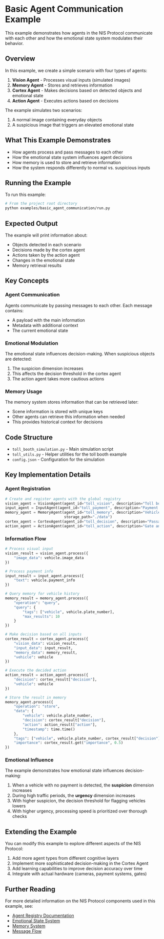 # Basic Agent Communication Example

This example demonstrates how agents in the NIS Protocol communicate with each other and how the emotional state system modulates their behavior.

## Overview

In this example, we create a simple scenario with four types of agents:

1. **Vision Agent** - Processes visual inputs (simulated images)
2. **Memory Agent** - Stores and retrieves information
3. **Cortex Agent** - Makes decisions based on detected objects and emotional state
4. **Action Agent** - Executes actions based on decisions

The example simulates two scenarios:

1. A normal image containing everyday objects
2. A suspicious image that triggers an elevated emotional state

## What This Example Demonstrates

- How agents process and pass messages to each other
- How the emotional state system influences agent decisions
- How memory is used to store and retrieve information
- How the system responds differently to normal vs. suspicious inputs

## Running the Example

To run this example:

```bash
# From the project root directory
python examples/basic_agent_communication/run.py
```

## Expected Output

The example will print information about:

- Objects detected in each scenario
- Decisions made by the cortex agent
- Actions taken by the action agent
- Changes in the emotional state
- Memory retrieval results

## Key Concepts

### Agent Communication

Agents communicate by passing messages to each other. Each message contains:

- A payload with the main information
- Metadata with additional context
- The current emotional state

### Emotional Modulation

The emotional state influences decision-making. When suspicious objects are detected:

1. The suspicion dimension increases
2. This affects the decision threshold in the cortex agent
3. The action agent takes more cautious actions

### Memory Usage

The memory system stores information that can be retrieved later:

- Scene information is stored with unique keys
- Other agents can retrieve this information when needed
- This provides historical context for decisions

## Code Structure

- `toll_booth_simulation.py` - Main simulation script
- `toll_utils.py` - Helper utilities for the toll booth example
- `config.json` - Configuration for the simulation

## Key Implementation Details

### Agent Registration

```python
# Create and register agents with the global registry
vision_agent = VisionAgent(agent_id="toll_vision", description="Toll booth camera")
input_agent = InputAgent(agent_id="toll_payment", description="Payment processor")
memory_agent = MemoryAgent(agent_id="toll_memory", description="Vehicle history", 
                           storage_path="./data")
cortex_agent = CortexAgent(agent_id="toll_decision", description="Passage decision maker")
action_agent = ActionAgent(agent_id="toll_action", description="Gate and alert controller")
```

### Information Flow

```python
# Process visual input
vision_result = vision_agent.process({
    "image_data": vehicle.image_data
})

# Process payment info
input_result = input_agent.process({
    "text": vehicle.payment_info
})

# Query memory for vehicle history
memory_result = memory_agent.process({
    "operation": "query",
    "query": {
        "tags": ["vehicle", vehicle.plate_number],
        "max_results": 10
    }
})

# Make decision based on all inputs
cortex_result = cortex_agent.process({
    "vision_data": vision_result,
    "input_data": input_result,
    "memory_data": memory_result,
    "vehicle": vehicle
})

# Execute the decided action
action_result = action_agent.process({
    "decision": cortex_result["decision"],
    "vehicle": vehicle
})

# Store the result in memory
memory_agent.process({
    "operation": "store",
    "data": {
        "vehicle": vehicle.plate_number,
        "decision": cortex_result["decision"],
        "action": action_result["action"],
        "timestamp": time.time()
    },
    "tags": ["vehicle", vehicle.plate_number, cortex_result["decision"]],
    "importance": cortex_result.get("importance", 0.5)
})
```

### Emotional Influence

The example demonstrates how emotional state influences decision-making:

1. When a vehicle with no payment is detected, the **suspicion** dimension increases
2. During high traffic periods, the **urgency** dimension increases
3. With higher suspicion, the decision threshold for flagging vehicles lowers
4. With higher urgency, processing speed is prioritized over thorough checks

## Extending the Example

You can modify this example to explore different aspects of the NIS Protocol:

1. Add more agent types from different cognitive layers
2. Implement more sophisticated decision-making in the Cortex Agent
3. Add learning capabilities to improve decision accuracy over time
4. Integrate with actual hardware (cameras, payment systems, gates)

## Further Reading

For more detailed information on the NIS Protocol components used in this example, see:

- [Agent Registry Documentation](../../docs/agent_registry.md)
- [Emotional State System](../../docs/emotional_state.md)
- [Memory System](../../docs/memory_system.md)
- [Message Flow](../../docs/message_flow.md) 